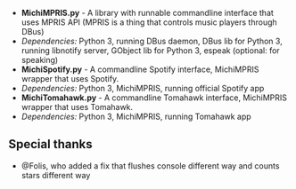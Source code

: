 * __MichiMPRIS.py__ - A library with runnable commandline interface that uses MPRIS API (MPRIS is a thing that controls music players through DBus)
 * _Dependencies:_ Python 3, running DBus daemon, DBus lib for Python 3, running libnotify server, GObject lib for Python 3, espeak (optional: for speaking)
* __MichiSpotify.py__ - A commandline Spotify interface, MichiMPRIS wrapper that uses Spotify.
 * _Dependencies:_ Python 3, MichiMPRIS, running official Spotify app
* __MichiTomahawk.py__ - A commandline Tomahawk interface, MichiMPRIS wrapper that uses Tomahawk.
 * _Dependencies:_ Python 3, MichiMPRIS, running Tomahawk app

Special thanks
--------------
* @Folis, who added a fix that flushes console different way and counts stars different way
